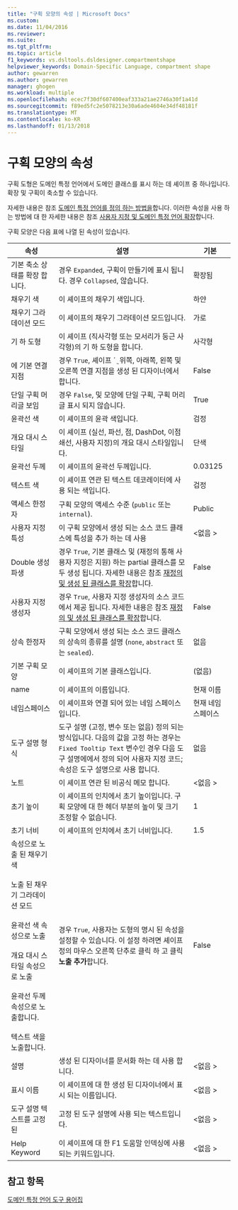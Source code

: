 ```yaml
---
title: "구획 모양의 속성 | Microsoft Docs"
ms.custom: 
ms.date: 11/04/2016
ms.reviewer: 
ms.suite: 
ms.tgt_pltfrm: 
ms.topic: article
f1_keywords: vs.dsltools.dsldesigner.compartmentshape
helpviewer_keywords: Domain-Specific Language, compartment shape
author: gewarren
ms.author: gewarren
manager: ghogen
ms.workload: multiple
ms.openlocfilehash: ecec7f30df607400eaf333a21ae2746a30f1a41d
ms.sourcegitcommit: f89ed5fc2e5078213e30a6ade4604e34df48181f
ms.translationtype: MT
ms.contentlocale: ko-KR
ms.lasthandoff: 01/13/2018
---
```

# <a name="properties-of-compartment-shapes"></a>구획 모양의 속성
구획 도형은 도메인 특정 언어에서 도메인 클래스를 표시 하는 데 셰이프 중 하나입니다. 확장 및 구획이 축소할 수 있습니다.  
  
 자세한 내용은 참조 [도메인 특정 언어를 정의 하는 방법을](../modeling/how-to-define-a-domain-specific-language.md)합니다. 이러한 속성을 사용 하는 방법에 대 한 자세한 내용은 참조 [사용자 지정 및 도메인 특정 언어 확장](../modeling/customizing-and-extending-a-domain-specific-language.md)합니다.  
  
 구획 모양은 다음 표에 나열 된 속성이 있습니다.  
  
|속성|설명|기본|  
|--------------|-----------------|-------------|  
|기본 축소 상태를 확장 합니다.|경우 `Expanded`, 구획이 만들기에 표시 됩니다. 경우 `Collapsed`, 않습니다.|확장됨|  
|채우기 색|이 셰이프의 채우기 색입니다.|하얀|  
|채우기 그라데이션 모드|이 셰이프의 채우기 그라데이션 모드입니다.|가로|  
|기 하 도형|이 셰이프 (직사각형 또는 모서리가 둥근 사각형)의 기 하 도형을 합니다.|사각형|  
|에 기본 연결 지점|경우 `True`, 셰이프 ´ ֲ 위쪽, 아래쪽, 왼쪽 및 오른쪽 연결 지점을 생성 된 디자이너에서 합니다.|False|  
|단일 구획 머리글 보임|경우 `False`, 및 모양에 단일 구획, 구획 머리글 표시 되지 않습니다.|True|  
|윤곽선 색|이 셰이프의 윤곽 색입니다.|검정|  
|개요 대시 스타일|이 셰이프 (실선, 파선, 점, DashDot, 이점 쇄선, 사용자 지정)의 개요 대시 스타일입니다.|단색|  
|윤곽선 두께|이 셰이프의 윤곽선 두께입니다.|0.03125|  
|텍스트 색|이 셰이프 연관 된 텍스트 데코레이터에 사용 되는 색입니다.|검정|  
|액세스 한정자|구획 모양의 액세스 수준 (`public` 또는 `internal`).|Public|  
|사용자 지정 특성|이 구획 모양에서 생성 되는 소스 코드 클래스에 특성을 추가 하는 데 사용|\<없음 >|  
|Double 생성 파생|경우 `True`, 기본 클래스 및 (재정의 통해 사용자 지정은 지원) 하는 partial 클래스를 모두 생성 됩니다. 자세한 내용은 참조 [재정의 및 생성 된 클래스를 확장](../modeling/overriding-and-extending-the-generated-classes.md)합니다.|False|  
|사용자 지정 생성자|경우 `True`, 사용자 지정 생성자의 소스 코드에서 제공 됩니다. 자세한 내용은 참조 [재정의 및 생성 된 클래스를 확장](../modeling/overriding-and-extending-the-generated-classes.md)합니다.|False|  
|상속 한정자|구획 모양에서 생성 되는 소스 코드 클래스의 상속의 종류를 설명 (`none`, `abstract` 또는 `sealed`).|없음|  
|기본 구획 모양|이 셰이프의 기본 클래스입니다.|(없음)|  
|name|이 셰이프의 이름입니다.|현재 이름|  
|네임스페이스|이 셰이프와 연결 되어 있는 네임 스페이스입니다.|현재 네임 스페이스|  
|도구 설명 형식|도구 설명 (고정, 변수 또는 없음) 정의 되는 방식입니다. 다음의 값을 고정 하는 경우는 `Fixed Tooltip Text` 변수인 경우 다음 도구 설명에에서 정의 되어 사용자 지정 코드; 속성은 도구 설명으로 사용 합니다.|없음|  
|노트|이 셰이프 연관 된 비공식 메모 합니다.|\<없음 >|  
|초기 높이|이 셰이프의 인치에서 초기 높이입니다. 구획 모양에 대 한 헤더 부분의 높이 및 크기 조정할 수 없습니다.|1|  
|초기 너비|이 셰이프의 인치에서 초기 너비입니다.|1.5|  
|속성으로 노출 된 채우기 색<br /><br /> 노출 된 채우기 그라데이션 모드<br /><br /> 윤곽선 색 속성으로 노출<br /><br /> 개요 대시 스타일 속성으로 노출<br /><br /> 윤곽선 두께 속성으로 노출합니다.<br /><br /> 텍스트 색을 노출합니다.|경우 `True`, 사용자는 도형의 명시 된 속성을 설정할 수 있습니다. 이 설정 하려면 셰이프 정의 마우스 오른쪽 단추로 클릭 하 고 클릭 **노출 추가**합니다.|False|  
|설명|생성 된 디자이너를 문서화 하는 데 사용 합니다.|\<없음 >|  
|표시 이름|이 셰이프에 대 한 생성 된 디자이너에서 표시 되는 이름입니다.|\<없음 >|  
|도구 설명 텍스트를 고정된|고정 된 도구 설명에 사용 되는 텍스트입니다.|\<없음 >|  
|Help Keyword|이 셰이프에 대 한 F1 도움말 인덱싱에 사용 되는 키워드입니다.|\<없음 >|  
  
## <a name="see-also"></a>참고 항목  
 [도메인 특정 언어 도구 용어집](http://msdn.microsoft.com/en-us/ca5e84cb-a315-465c-be24-76aa3df276aa)